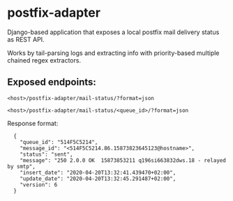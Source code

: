 # postfix-adapter

Django-based application that exposes a local postfix mail delivery status as REST API.

Works by tail-parsing logs and extracting info with priority-based multiple chained regex extractors.

## Exposed endpoints:
`<host>/postfix-adapter/mail-status/?format=json`

`<host>/postfix-adapter/mail-status/<queue_id>/?format=json`

Response format:

```
  {
    "queue_id": "514F5C5214",
    "message_id": "<514F5C5214.86.15873823645123@hostname>",
    "status": "sent",
    "message": "250 2.0.0 OK  15873853211 q196si663832dws.18 - relayed by smtp",
    "insert_date": "2020-04-20T13:32:41.439470+02:00",
    "update_date": "2020-04-20T13:32:45.291487+02:00",
    "version": 6
  }
```
